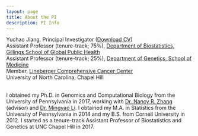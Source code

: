 ```yaml
---
layout: page
title: About the PI
description: PI Info
---
```


<div class="container">
    <div class="row-fluid">
            Yuchao Jiang, Principal Investigator (<a href="https://www.dropbox.com/s/puigrekyu9mdcbm/CV_Yuchao_Jiang.pdf?dl=0" title="Download CV as PDF">Download CV</a>)<br/>        
            Assistant Professor (tenure-track; 75%), <a href="http://sph.unc.edu/bios/biostatistics/">Department of Biostatistics, Gillings School of Global Public Health</a><br/>
            Assistant Professor (tenure-track; 25%), <a href="http://www.med.unc.edu/genetics/">Department of Genetics, School of Medicine</a><br/>
            Member, <a href="https://unclineberger.org/">Lineberger Comprehensive Cancer Center</a><br/>
            University of North Carolina, Chapel Hill <br/><br/>
    </div>
</div>

I obtained my Ph.D. in Genomics and Computational Biology from the University of Pennsylvania in 2017, working with [Dr. Nancy R. Zhang](https://statistics.wharton.upenn.edu/profile/nzh/) (advisor) and [Dr. Mingyao Li](http://www.med.upenn.edu/apps/faculty/index.php/g275/p8122973). I obtained my M.A. in Statistics from the University of Pennsylvania in 2014 and my B.S. from Cornell University in 2012. I started as a tenure-track Assistant Professor of Biostatistics and Genetics at UNC Chapel Hill in 2017.
